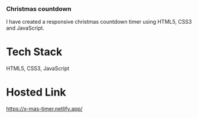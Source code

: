 ### Christmas countdown
I have created a responsive christmas countdown timer using HTML5, CSS3 and JavaScript.
# Tech Stack
HTML5, CSS3, JavaScript
# Hosted Link
https://x-mas-timer.netlify.app/

